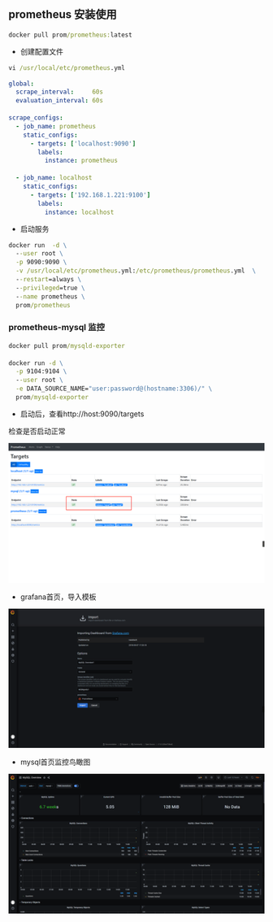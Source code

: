 ## prometheus 安装使用

```cmd
docker pull prom/prometheus:latest
```

- 创建配置文件

```cmd
vi /usr/local/etc/prometheus.yml
```

```yaml
global:
  scrape_interval:     60s
  evaluation_interval: 60s
 
scrape_configs:
  - job_name: prometheus
    static_configs:
      - targets: ['localhost:9090']
        labels:
          instance: prometheus
 
  - job_name: localhost
    static_configs:
      - targets: ['192.168.1.221:9100']
        labels:
          instance: localhost
```

- 启动服务

```cmd
docker run  -d \
  --user root \
  -p 9090:9090 \
  -v /usr/local/etc/prometheus.yml:/etc/prometheus/prometheus.yml  \
  --restart=always \
  --privileged=true \
  --name prometheus \
  prom/prometheus
```

### prometheus-mysql 监控

```cmd
docker pull prom/mysqld-exporter

docker run -d \
  -p 9104:9104 \
  --user root \
  -e DATA_SOURCE_NAME="user:password@(hostname:3306)/" \
  prom/mysqld-exporter
```

- 启动后，查看http://host:9090/targets

检查是否启动正常

![](./static/prometheus-mysql-status.png)


- grafana首页，导入模板

![](./static/prometheus-mysql-import.png)

- mysql首页监控鸟瞰图

![](./static/prometheus-mysql-overview.png)